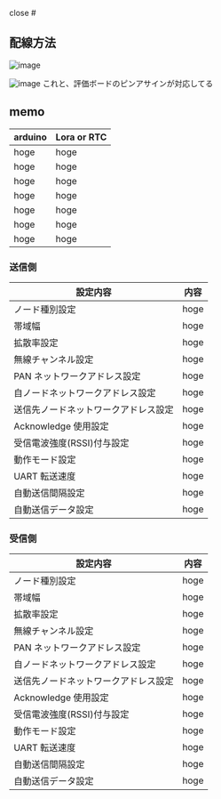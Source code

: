 close #
## 配線方法
![image](https://user-images.githubusercontent.com/58362633/99500702-105d3100-29be-11eb-9d5e-fa521cddfc68.png)

![image](https://user-images.githubusercontent.com/58362633/100498491-e669f280-31a5-11eb-98a1-fbdf65fbc549.png)
これと、評価ボードのピンアサインが対応してる

## memo
arduino | Lora or RTC
-- | --
hoge | hoge
hoge | hoge
hoge | hoge
hoge | hoge
hoge | hoge
hoge | hoge
hoge | hoge

### 送信側
設定内容 | 内容
-- | --
ノード種別設定 | hoge
帯域幅 | hoge
拡散率設定 | hoge
無線チャンネル設定 | hoge
PAN   ネットワークアドレス設定 | hoge
自ノードネットワークアドレス設定 | hoge
送信先ノードネットワークアドレス設定 | hoge
Acknowledge   使用設定 | hoge
受信電波強度(RSSI)付与設定  | hoge
動作モード設定 | hoge
UART   転送速度 | hoge
自動送信間隔設定 | hoge
自動送信データ設定 | hoge

### 受信側
設定内容 | 内容
-- | --
ノード種別設定 | hoge
帯域幅 | hoge
拡散率設定 | hoge
無線チャンネル設定 | hoge
PAN   ネットワークアドレス設定 | hoge
自ノードネットワークアドレス設定 | hoge
送信先ノードネットワークアドレス設定 | hoge
Acknowledge   使用設定 | hoge
受信電波強度(RSSI)付与設定  | hoge
動作モード設定 | hoge
UART   転送速度 | hoge
自動送信間隔設定 | hoge
自動送信データ設定 | hoge


